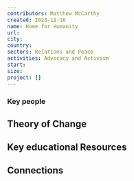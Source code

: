 ```yaml
---
contributors: Matthew McCarthy
created: 2023-11-16
name: Home for Humanity
url: 
city: 
country: 
sectors: Relations and Peace
activities: Advocacy and Activism
start: 
size: 
project: []
---
```




### Key people 


## Theory of Change 


## Key educational Resources 


## Connections 


